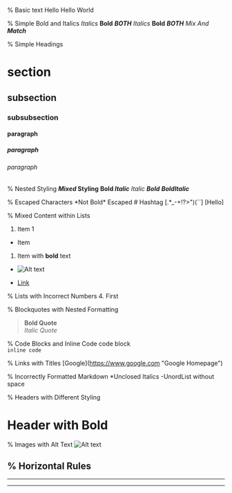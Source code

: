 % Basic text
Hello
Hello World

% Simple Bold and Italics
*Italics*
**Bold**
***BOTH***
_Italics_
__Bold__
___BOTH___
_*Mix*_
*_And_*
_**Match**_

% Simple Headings
# section  
## subsection  
### subsubsection  
#### paragraph  
##### paragraph  
###### paragraph  

% Nested Styling
__*Mixed* Styling__
**Bold _Italic_**
_Italic **Bold**_
**_BoldItalic_**

% Escaped Characters
\*Not Bold\*
Escaped \# Hashtag
\[\.\*\_\-\+!?\>\"\)\(\`\`\]
\[Hello\]

% Mixed Content within Lists
1. Item 1  
- Item  
1. Item with **bold** text  
+ ![Alt text](/path/to/img.jpg)  
- [Link](http://example.com)  

% Lists with Incorrect Numbers
4. First  

% Blockquotes with Nested Formatting
> **Bold Quote**  
> _Italic Quote_  

% Code Blocks and Inline Code
    code block  
`inline code`

% Links with Titles
[Google](https://www.google.com \"Google Homepage\")

% Incorrectly Formatted Markdown
\*Unclosed Italics
\-UnordList without space

% Headers with Different Styling
# Header with **Bold**  


% Images with Alt Text
![Alt text](/path/to/img.jpg)

% Horizontal Rules
---  
***  
___  
